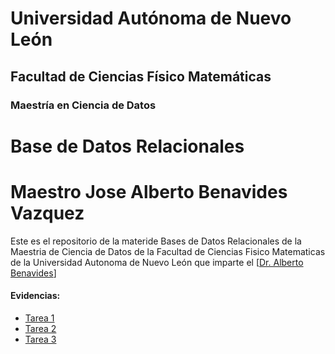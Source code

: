 # Universidad Autónoma de Nuevo León
## Facultad de Ciencias Físico Matemáticas 
### Maestría en Ciencia de Datos

# Base de Datos Relacionales 
# Maestro Jose Alberto Benavides Vazquez

Este es el repositorio de la materide Bases de Datos Relacionales de la Maestria de Ciencia de Datos de la Facultad de Ciencias Fisico Matematicas de la Universidad Autonoma de Nuevo León que imparte el [[Dr. Alberto Benavides](https://github.com/albertobenavides)]

#### Evidencias:
- [Tarea 1](/Tarea1/readme.md)
- [Tarea 2](/Tarea2/readme.md)
- [Tarea 3](/Tarea3/readme.md)